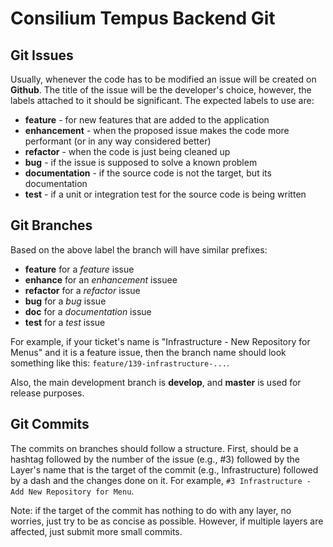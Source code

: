# Consilium Tempus Backend Git

## Git Issues

Usually, whenever the code has to be modified an issue will be created on **Github**. The title of the issue will be the developer's choice, however, the labels attached to it should be significant. The expected labels to use are:
- **feature** - for new features that are added to the application
- **enhancement** - when the proposed issue makes the code more performant (or in any way considered better)
- **refactor** - when the code is just being cleaned up
- **bug** - if the issue is supposed to solve a known problem
- **documentation** - if the source code is not the target, but its documentation
- **test** - if a unit or integration test for the source code is being written


## Git Branches

Based on the above label the branch will have similar prefixes:
- **feature** for a _feature_ issue
- **enhance** for an _enhancement_ issuee
- **refactor** for a _refactor_ issue
- **bug** for a _bug_ issue
- **doc** for a _documentation_ issue
- **test** for a _test_ issue

For example, if your ticket's name is "Infrastructure - New Repository for Menus" and it is a feature issue, then the branch name should look something like this: `feature/139-infrastructure-...`.

Also, the main development branch is **develop**, and **master** is used for release purposes.

## Git Commits

The commits on branches should follow a structure. First, should be a hashtag followed by the number of the issue (e.g., #3) followed by the Layer's name that is the target of the commit (e.g., Infrastructure) followed by a dash and the changes done on it. For example, `#3 Infrastructure - Add New Repository for Menu`.

Note: if the target of the commit has nothing to do with any layer, no worries, just try to be as concise as possible. However, if multiple layers are affected, just submit more small commits.